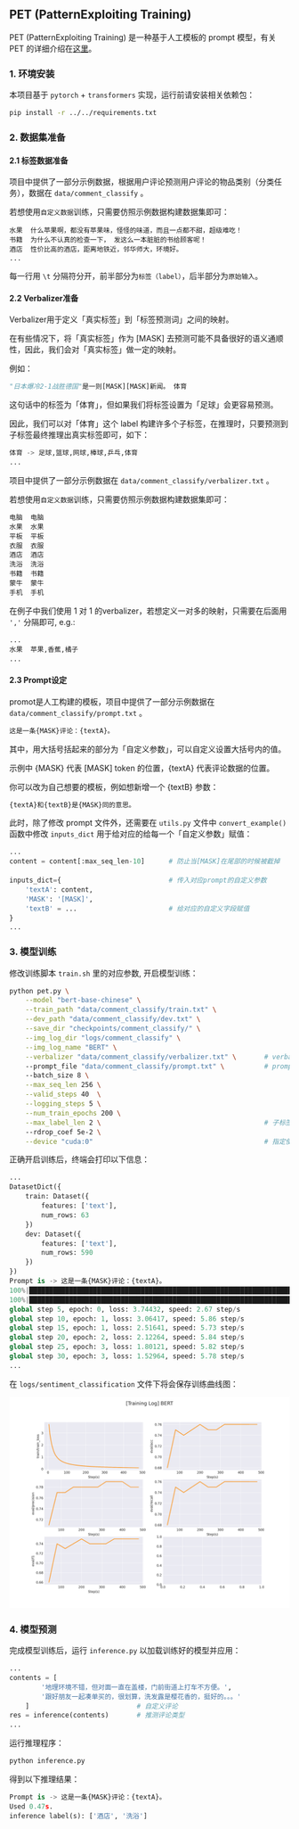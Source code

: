 ## PET (PatternExploiting Training)

PET (PatternExploiting Training) 是一种基于人工模板的 prompt 模型，有关 PET 的详细介绍在[这里]()。

### 1. 环境安装
本项目基于 `pytorch` + `transformers` 实现，运行前请安装相关依赖包：

```sh
pip install -r ../../requirements.txt
```

### 2. 数据集准备

#### 2.1 标签数据准备

项目中提供了一部分示例数据，根据用户评论预测用户评论的物品类别（分类任务），数据在 `data/comment_classify` 。

若想使用`自定义数据`训练，只需要仿照示例数据构建数据集即可：

```
水果	什么苹果啊，都没有苹果味，怪怪的味道，而且一点都不甜，超级难吃！
书籍	为什么不认真的检查一下， 发这么一本脏脏的书给顾客呢！
酒店	性价比高的酒店，距离地铁近，邻华师大，环境好。
...
```

每一行用 `\t` 分隔符分开，前半部分为`标签（label）`，后半部分为`原始输入`。

#### 2.2 Verbalizer准备

Verbalizer用于定义「真实标签」到「标签预测词」之间的映射。

在有些情况下，将「真实标签」作为 [MASK] 去预测可能不具备很好的语义通顺性，因此，我们会对「真实标签」做一定的映射。

例如：

```python
"日本爆冷2-1战胜德国"是一则[MASK][MASK]新闻。	体育
```

这句话中的标签为「体育」，但如果我们将标签设置为「足球」会更容易预测。

因此，我们可以对「体育」这个 label 构建许多个子标签，在推理时，只要预测到子标签最终推理出真实标签即可，如下：

```python
体育 -> 足球,篮球,网球,棒球,乒乓,体育
...
```
项目中提供了一部分示例数据在 `data/comment_classify/verbalizer.txt` 。

若想使用`自定义数据`训练，只需要仿照示例数据构建数据集即可：

```python
电脑	电脑
水果	水果
平板	平板
衣服	衣服
酒店	酒店
洗浴	洗浴
书籍	书籍
蒙牛	蒙牛
手机	手机
```

在例子中我们使用 1 对 1 的verbalizer，若想定义一对多的映射，只需要在后面用 `','` 分隔即可, e.g.:

```python
...
水果	苹果,香蕉,橘子
...
```

#### 2.3 Prompt设定

promot是人工构建的模板，项目中提供了一部分示例数据在 `data/comment_classify/prompt.txt` 。

```python
这是一条{MASK}评论：{textA}。
```

其中，用大括号括起来的部分为「自定义参数」，可以自定义设置大括号内的值。

示例中 {MASK} 代表 [MASK] token 的位置，{textA} 代表评论数据的位置。

你可以改为自己想要的模板，例如想新增一个 {textB} 参数：

```python
{textA}和{textB}是{MASK}同的意思。
```

此时，除了修改 prompt 文件外，还需要在 `utils.py` 文件中 `convert_example()` 函数中修改 `inputs_dict` 用于给对应的给每一个「自定义参数」赋值：

```python
...
content = content[:max_seq_len-10]      # 防止当[MASK]在尾部的时候被截掉

inputs_dict={                           # 传入对应prompt的自定义参数
    'textA': content,                   
    'MASK': '[MASK]',
    'textB' = ...                       # 给对应的自定义字段赋值
}
...
```

### 3. 模型训练
修改训练脚本 `train.sh` 里的对应参数, 开启模型训练：

```sh
python pet.py \
    --model "bert-base-chinese" \
    --train_path "data/comment_classify/train.txt" \
    --dev_path "data/comment_classify/dev.txt" \
    --save_dir "checkpoints/comment_classify/" \
    --img_log_dir "logs/comment_classify" \
    --img_log_name "BERT" \
    --verbalizer "data/comment_classify/verbalizer.txt" \       # verbalizer文件位置
    --prompt_file "data/comment_classify/prompt.txt" \          # prompt_file文件位置
    --batch_size 8 \
    --max_seq_len 256 \
    --valid_steps 40  \
    --logging_steps 5 \
    --num_train_epochs 200 \
    --max_label_len 2 \                                         # 子标签最大长度
    --rdrop_coef 5e-2 \
    --device "cuda:0"                                           # 指定使用GPU
```
正确开启训练后，终端会打印以下信息：

```python
...
DatasetDict({
    train: Dataset({
        features: ['text'],
        num_rows: 63
    })
    dev: Dataset({
        features: ['text'],
        num_rows: 590
    })
})
Prompt is -> 这是一条{MASK}评论：{textA}。
100%|████████████████████████████████████████████████████████████████████████████████████████| 1/1 [00:00<00:00, 12.96ba/s]
100%|████████████████████████████████████████████████████████████████████████████████████████| 1/1 [00:00<00:00,  2.55ba/s]
global step 5, epoch: 0, loss: 3.74432, speed: 2.67 step/s
global step 10, epoch: 1, loss: 3.06417, speed: 5.86 step/s
global step 15, epoch: 1, loss: 2.51641, speed: 5.73 step/s
global step 20, epoch: 2, loss: 2.12264, speed: 5.84 step/s
global step 25, epoch: 3, loss: 1.80121, speed: 5.82 step/s
global step 30, epoch: 3, loss: 1.52964, speed: 5.78 step/s
...
```

在 `logs/sentiment_classification` 文件下将会保存训练曲线图：

<img src='assets/train_log.png'></img>


### 4. 模型预测

完成模型训练后，运行 `inference.py` 以加载训练好的模型并应用：

```python
...
contents = [
        '地理环境不错，但对面一直在盖楼，门前街道上打车不方便。',
        '跟好朋友一起凑单买的，很划算，洗发露是樱花香的，挺好的。。。'
    ]                           # 自定义评论
res = inference(contents)       # 推测评论类型
...
```

运行推理程序：

```sh
python inference.py
```

得到以下推理结果：

```python
Prompt is -> 这是一条{MASK}评论：{textA}。
Used 0.47s.
inference label(s): ['酒店', '洗浴']
```
